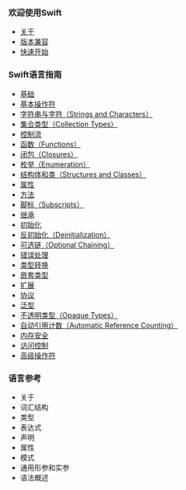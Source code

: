 ### 欢迎使用Swift
- [关于](Welcome_to_Swift/About_Swift.md)
- [版本兼容](Welcome_to_Swift/Version_Compatibility.md)
- [快速开始](Welcome_to_Swift/A_Swift_Tour.md)

### Swift语言指南
- [基础](Language_Guide/Basic_Operators.md)
- [基本操作符](Language_Guide/Basic_Operators.md)
- [字符串与字符（Strings and Characters）](Language_Guide/Strings_and_Characters.md)
- [集合类型（Collection Types）](Language_Guide/Collection_Types.md)
- [控制流](Language_Guide/Control_Flow.md)
- [函数（Functions）](Language_Guide/Functions.md)
- [闭包（Closures）](Language_Guide/Closures.md)
- [枚举（Enumeration）](Language_Guide/Enumeration.md)
- [结构体和类（Structures and Classes）](Language_Guide/Structures_and_Classes.md)
- [属性](Language_Guide/Properties.md)
- [方法](Language_Guide/Methods.md)
- [脚标（Subscripts）](Language_Guide/Subscripts.md)
- [继承](Language_Guide/Inheritance.md)
- [初始化](Language_Guide/Initialization.md)
- [反初始化（Deinitialization）](Language_Guide/Deinitialization.md)
- [可选链（Optional Chaining）](Language_Guide/Optional_Chaining.md)
- [错误处理](Language_Guide/Error_Handling.md)
- [类型转换](Language_Guide/Type_Casting.md)
- [嵌套类型](Language_Guide/Nested_Types.md)
- [扩展](Language_Guide/Extensions.md)
- [协议](Language_Guide/Protocols.md)
- [泛型](Language_Guide/Generics.md)
- [不透明类型（Opaque Types）](Language_Guide/Opaque_Types.md)
- [自动引用计数（Automatic Reference Counting）](Language_Guide/Automatic_Reference_Counting.md)
- [内存安全](Language_Guide/Memory_Safety.md)
- [访问控制](Language_Guide/Access_Control.md)
- [高级操作符](Language_Guide/Advanced_Operators.md)

### 语言参考
- 关于
- 词汇结构
- 类型
- 表达式
- 声明
- 属性
- 模式
- 通用形参和实参
- 语法概述
